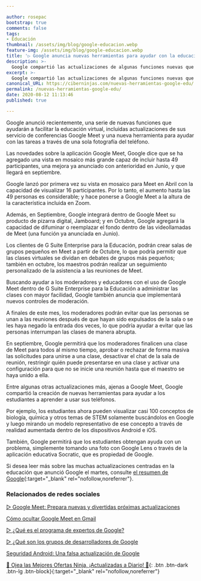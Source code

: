 ```yaml
---

author: rosepac
bootstrap: true
comments: false
tags:
- Educación
thumbnail: /assets/img/blog/google-educacion.webp
feature-img: /assets/img/blog/google-educacion.webp
title: '▷ Google anuncia nuevas herramientas para ayudar con la educación virtual'
description: >-
  Google compartió las actualizaciones de algunas funciones nuevas que llegarán a sus servicios para ayudar a facilitar la educación virtual, incluidas las funciones que llegarán a sus servicio de conferencias Google Meet.
excerpt: >-
  Google compartió las actualizaciones de algunas funciones nuevas que llegarán a sus servicios para ayudar a facilitar la educación virtual, incluidas las funciones que llegarán a sus servicio de conferencias Google Meet.
canonical_URL: https://ciberninjas.com/nuevas-herramientas-google-edu/
permalink: /nuevas-herramientas-google-edu/
date: 2020-08-12 11:13:46
published: true

---
```


Google anunció recientemente, una serie de nuevas funciones que ayudarán a facilitar la educación virtual, incluidas actualizaciones de sus servicio de conferencias Google Meet y una nueva herramienta para ayudar con las tareas a través de una sola fotografía del teléfono.

Las novedades sobre la aplicación Google Meet, Google dice que se ha agregado una vista en mosaico más grande capaz de incluir hasta 49 participantes, una mejora ya anunciado con anterioridad en Junio, y que llegará en septiembre.

Google lanzó por primera vez su vista en mosaico para Meet en Abril con la capacidad de visualizar 16 participantes. Por lo tanto, el aumento hasta las 49 personas es considerable; y hace ponerse a Google Meet a la altura de la característica incluida en Zoom.

Además, en Septiembre, Google integrará dentro de Google Meet su producto de pizarra digital, Jamboard; y en Octubre, Google agregará la capacidad de difuminar o reemplazar el fondo dentro de las videollamadas de Meet (una función ya anunciada en Junio).

Los clientes de G Suite Enterprise para la Educación, podrán crear salas de grupos pequeños en Meet a partir de Octubre, lo que podría permitir que las clases virtuales se dividan en debates de grupos más pequeños; también en octubre, los maestros podrán realizar un seguimiento personalizado de la asistencia a las reuniones de Meet.

Buscando ayudar a los moderadores y educadores con el uso de Google Meet dentro de G Suite Enterprise para la Educación a administrar las clases con mayor facilidad, Google también anuncia que implementará nuevos controles de moderación.

A finales de este mes, los moderadores podrán evitar que las personas se unan a las reuniones después de que hayan sido expulsados ​​de la sala o se les haya negado la entrada dos veces, lo que podría ayudar a evitar que las personas interrumpan las clases de manera abrupta.

En septiembre, Google permitirá que los moderadores finalicen una clase de Meet para todos al mismo tiempo, aprobar o rechazar de forma masiva las solicitudes para unirse a una clase, desactivar el chat de la sala de reunión, restringir quién puede presentarse en una clase y activar una configuración para que no se inicie una reunión hasta que el maestro se haya unido a ella.

Entre algunas otras actualizaciones más, ajenas a Google Meet, Google compartió la creación de nuevas herramientas para ayudar a los estudiantes a aprender a usar sus teléfonos.

Por ejemplo, los estudiantes ahora pueden visualizar casi 100 conceptos de biología, química y otros temas de STEM solamente buscándolos en Google y luego mirando un modelo representativo de ese concepto a través de realidad aumentada dentro de los dispositivos Android e iOS.

También, Google permitirá que los estudiantes obtengan ayuda con un problema, simplemente tomando una foto con Google Lens o través de la aplicación educativa Socratic, que es propiedad de Google.

Si desea leer más sobre las muchas actualizaciones centradas en la educación que anunció Google el martes, consulte [el resumen de Google](https://blog.google/outreach-initiatives/education/back-to-school-2020){:target="_blank" rel="nofollow,noreferrer"}.

### **Relacionados de redes sociales**

[▷ Google Meet: Prepara nuevas y divertidas próximas actualizaciones](https://ciberninjas.com/cambios-google-meet/)

[Cómo ocultar Google Meet en Gmail](https://ciberninjas.com/ocultar-google-meet/)

[▷ ¿Qué es el programa de expertos de Google?](https://ciberninjas.com/expertos-google/)

[▷ ¿Qué son los grupos de desarrolladores de Google](https://ciberninjas.com/gdg-grupos-desarrollo-google/)

[Seguridad Android: Una falsa actualización de Google](https://ciberninjas.com/actualizacion-fake-android-peligrosa/)

[🎁 Ojea las Mejores Ofertas Ninja, ¡Actualizadas a Diario! 🛒](https://www.amazon.es/shop/cibercursos){: .btn .btn-dark .btn-lg .btn-block}{:target="_blank" rel="nofollow,noreferrer"}